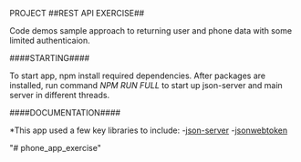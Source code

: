 PROJECT
##REST API EXERCISE##

Code demos sample approach to returning user and phone data with some limited authenticaion.

####STARTING####

To start app, npm install required dependencies.
After packages are installed, run command *NPM RUN FULL* to start up json-server and main server
in different threads.

####DOCUMENTATION####

*This app used a few key libraries to include: 
-[json-server](https://www.npmjs.com/package/json-server)
-[jsonwebtoken](https://www.npmjs.com/package/jsonwebtoken)

"# phone_app_exercise" 
